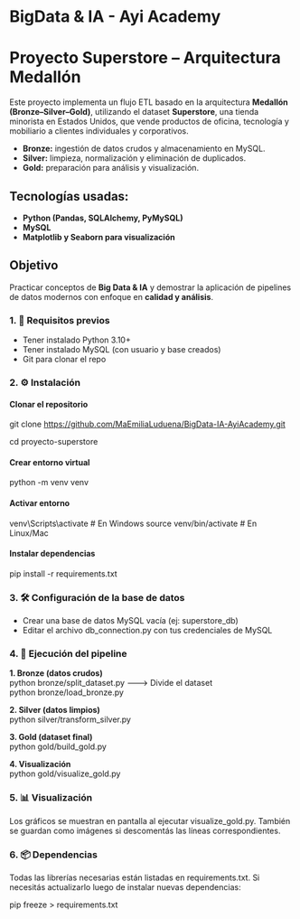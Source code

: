 # BigData & IA - Ayi Academy
# Proyecto Superstore – Arquitectura Medallón

Este proyecto implementa un flujo ETL basado en la arquitectura __Medallón (Bronze–Silver–Gold)__, utilizando el dataset __Superstore__, una tienda minorista en Estados Unidos, que vende productos de oficina, tecnología y mobiliario a clientes individuales y corporativos.

* __Bronze:__ ingestión de datos crudos y almacenamiento en MySQL.
* __Silver:__ limpieza, normalización y eliminación de duplicados.
* __Gold:__ preparación para análisis y visualización.

## Tecnologías usadas:

* __Python (Pandas, SQLAlchemy, PyMySQL)__
* __MySQL__
* __Matplotlib y Seaborn para visualización__

## Objetivo

Practicar conceptos de __Big Data & IA__ y demostrar la aplicación de pipelines de datos modernos con enfoque en __calidad y análisis__.

### 1. 📌 Requisitos previos

* Tener instalado Python 3.10+
* Tener instalado MySQL (con usuario y base creados)
* Git para clonar el repo


### 2. ⚙️ Instalación

#### Clonar el repositorio
git clone https://github.com/MaEmiliaLuduena/BigData-IA-AyiAcademy.git

cd proyecto-superstore

#### Crear entorno virtual
python -m venv venv

#### Activar entorno
venv\Scripts\activate   # En Windows
source venv/bin/activate  # En Linux/Mac

#### Instalar dependencias
pip install -r requirements.txt


### 3. 🛠️ Configuración de la base de datos

* Crear una base de datos MySQL vacía (ej: superstore_db)
* Editar el archivo db_connection.py con tus credenciales de MySQL

### 4. 🚀 Ejecución del pipeline

__1. Bronze (datos crudos)__
<br> python bronze/split_dataset.py  ---> Divide el dataset
<br> python bronze/load_bronze.py

__2. Silver (datos limpios)__
<br> python silver/transform_silver.py

__3. Gold (dataset final)__
<br> python gold/build_gold.py

__4. Visualización__
<br> python gold/visualize_gold.py


### 5. 📊 Visualización

Los gráficos se muestran en pantalla al ejecutar visualize_gold.py.
También se guardan como imágenes si descomentás las líneas correspondientes.

### 6. 📦 Dependencias

Todas las librerías necesarias están listadas en requirements.txt.
Si necesitás actualizarlo luego de instalar nuevas dependencias:

pip freeze > requirements.txt

